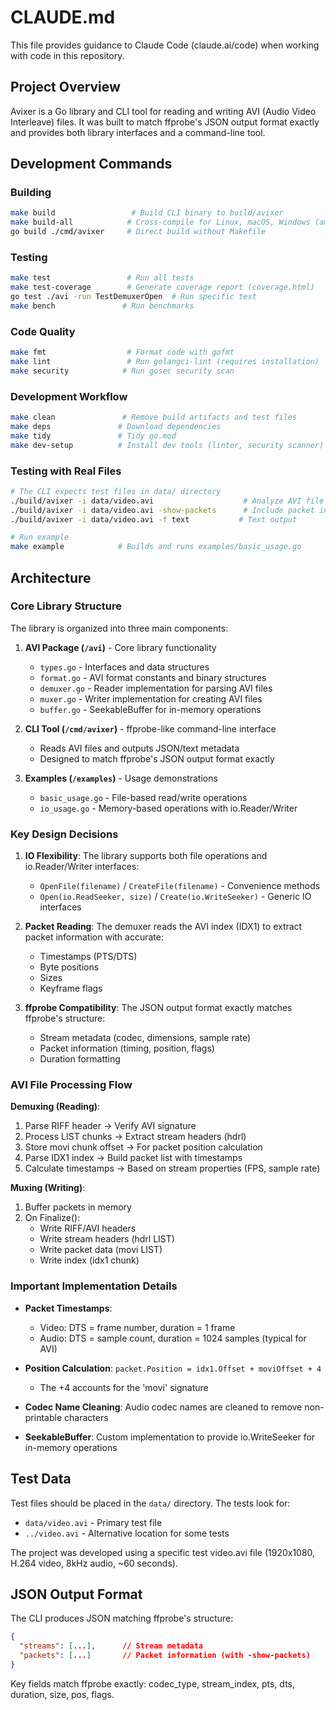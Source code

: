 # CLAUDE.md

This file provides guidance to Claude Code (claude.ai/code) when working with code in this repository.

## Project Overview

Avixer is a Go library and CLI tool for reading and writing AVI (Audio Video Interleave) files. It was built to match ffprobe's JSON output format exactly and provides both library interfaces and a command-line tool.

## Development Commands

### Building
```bash
make build                 # Build CLI binary to build/avixer
make build-all            # Cross-compile for Linux, macOS, Windows (amd64/arm64)
go build ./cmd/avixer     # Direct build without Makefile
```

### Testing
```bash
make test                 # Run all tests
make test-coverage        # Generate coverage report (coverage.html)
go test ./avi -run TestDemuxerOpen  # Run specific test
make bench               # Run benchmarks
```

### Code Quality
```bash
make fmt                  # Format code with gofmt
make lint                 # Run golangci-lint (requires installation)
make security            # Run gosec security scan
```

### Development Workflow
```bash
make clean               # Remove build artifacts and test files
make deps               # Download dependencies
make tidy               # Tidy go.mod
make dev-setup          # Install dev tools (linter, security scanner)
```

### Testing with Real Files
```bash
# The CLI expects test files in data/ directory
./build/avixer -i data/video.avi                    # Analyze AVI file
./build/avixer -i data/video.avi -show-packets      # Include packet info
./build/avixer -i data/video.avi -f text           # Text output

# Run example
make example            # Builds and runs examples/basic_usage.go
```

## Architecture

### Core Library Structure

The library is organized into three main components:

1. **AVI Package (`/avi`)** - Core library functionality
   - `types.go` - Interfaces and data structures
   - `format.go` - AVI format constants and binary structures
   - `demuxer.go` - Reader implementation for parsing AVI files
   - `muxer.go` - Writer implementation for creating AVI files
   - `buffer.go` - SeekableBuffer for in-memory operations

2. **CLI Tool (`/cmd/avixer`)** - ffprobe-like command-line interface
   - Reads AVI files and outputs JSON/text metadata
   - Designed to match ffprobe's JSON output format exactly

3. **Examples (`/examples`)** - Usage demonstrations
   - `basic_usage.go` - File-based read/write operations
   - `io_usage.go` - Memory-based operations with io.Reader/Writer

### Key Design Decisions

1. **IO Flexibility**: The library supports both file operations and io.Reader/Writer interfaces:
   - `OpenFile(filename)` / `CreateFile(filename)` - Convenience methods
   - `Open(io.ReadSeeker, size)` / `Create(io.WriteSeeker)` - Generic IO interfaces

2. **Packet Reading**: The demuxer reads the AVI index (IDX1) to extract packet information with accurate:
   - Timestamps (PTS/DTS)
   - Byte positions
   - Sizes
   - Keyframe flags

3. **ffprobe Compatibility**: The JSON output format exactly matches ffprobe's structure:
   - Stream metadata (codec, dimensions, sample rate)
   - Packet information (timing, position, flags)
   - Duration formatting

### AVI File Processing Flow

**Demuxing (Reading)**:
1. Parse RIFF header → Verify AVI signature
2. Process LIST chunks → Extract stream headers (hdrl)
3. Store movi chunk offset → For packet position calculation
4. Parse IDX1 index → Build packet list with timestamps
5. Calculate timestamps → Based on stream properties (FPS, sample rate)

**Muxing (Writing)**:
1. Buffer packets in memory
2. On Finalize():
   - Write RIFF/AVI headers
   - Write stream headers (hdrl LIST)
   - Write packet data (movi LIST)
   - Write index (idx1 chunk)

### Important Implementation Details

- **Packet Timestamps**: 
  - Video: DTS = frame number, duration = 1 frame
  - Audio: DTS = sample count, duration = 1024 samples (typical for AVI)

- **Position Calculation**: `packet.Position = idx1.Offset + moviOffset + 4`
  - The +4 accounts for the 'movi' signature

- **Codec Name Cleaning**: Audio codec names are cleaned to remove non-printable characters

- **SeekableBuffer**: Custom implementation to provide io.WriteSeeker for in-memory operations

## Test Data

Test files should be placed in the `data/` directory. The tests look for:
- `data/video.avi` - Primary test file
- `../video.avi` - Alternative location for some tests

The project was developed using a specific test video.avi file (1920x1080, H.264 video, 8kHz audio, ~60 seconds).

## JSON Output Format

The CLI produces JSON matching ffprobe's structure:
```json
{
  "streams": [...],      // Stream metadata
  "packets": [...]       // Packet information (with -show-packets)
}
```

Key fields match ffprobe exactly: codec_type, stream_index, pts, dts, duration, size, pos, flags.
